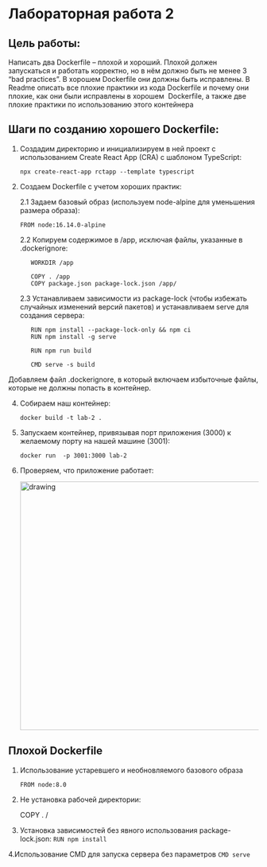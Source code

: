# Лабораторная работа 2

## Цель работы:

Написать два Dockerfile – плохой и хороший. Плохой должен запускаться и работать корректно, но в нём должно быть не менее 3 “bad practices”. В хорошем Dockerfile они должны быть исправлены. В Readme описать все плохие практики из кода Dockerfile и почему они плохие, как они были исправлены в хорошем  Dockerfile, а также две плохие практики по использованию этого контейнера

## Шаги по созданию хорошего Dockerfile:

1. Создадим директорию и инициализируем в ней проект с использованием Create React App (CRA) с шаблоном TypeScript:

   `npx create-react-app rctapp --template typescript`

2. Создаем Dockerfile с учетом хороших практик:

   2.1 Задаем базовый образ (используем node-alpine для уменьшения размера образа):

   ```
   FROM node:16.14.0-alpine
   ```

   2.2 Копируем содержимое в /app, исключая файлы, указанные в .dockerignore:

   ```
      WORKDIR /app

      COPY . /app
      COPY package.json package-lock.json /app/

   ```

    2.3 Устанавливаем зависимости из package-lock (чтобы избежать случайных изменений версий пакетов) и устанавливаем serve для     создания сервера:

   ```
      RUN npm install --package-lock-only && npm ci
      RUN npm install -g serve

      RUN npm run build

      CMD serve -s build
   ```

Добавляем файл .dockerignore, в который включаем избыточные файлы, которые не должны попасть в контейнер.

4. Собираем наш контейнер:

   `docker build -t lab-2 . `

5. Запускаем контейнер, привязывая порт приложения (3000) к желаемому порту на нашей машине (3001):

   `docker run  -p 3001:3000 lab-2 `

6. Проверяем, что приложение работает:

   <img src="./kartino4ki/l2.png" alt="drawing" width="500"/>

## Плохой Dockerfile

1. Использование устаревшего и необновляемого базового образа

   `FROM node:8.0`

2. Не установка рабочей директории:

   COPY . /

3. Установка зависимостей без явного использования package-lock.json:
    `RUN npm install`

4.Использование CMD для запуска сервера без параметров
    `CMD serve`



